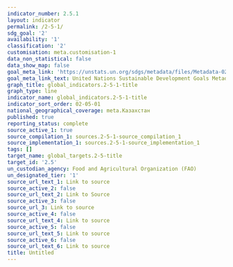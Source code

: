 ```yaml
---
indicator_number: 2.5.1
layout: indicator
permalink: /2-5-1/
sdg_goal: '2'
availability: '1'
classification: '2'
customisation: meta.customisation-1
data_non_statistical: false
data_show_map: false
goal_meta_link: 'https://unstats.un.org/sdgs/metadata/files/Metadata-02-05-01.pdf'
goal_meta_link_text: United Nations Sustainable Development Goals Metadata (PDF 334 KB)
graph_title: global_indicators.2-5-1-title
graph_type: line
indicator_name: global_indicators.2-5-1-title
indicator_sort_order: 02-05-01
national_geographical_coverage: meta.Казахстан
published: true
reporting_status: complete
source_active_1: true
source_compilation_1: sources.2-5-1-source_compilation_1
source_implementation_1: sources.2-5-1-source_implementation_1
tags: []
target_name: global_targets.2-5-title
target_id: '2.5'
un_custodian_agency: Food and Agricultural Organization (FAO)
un_designated_tier: '1'
source_url_text_1: Link to source
source_active_2: false
source_url_text_2: Link to Source
source_active_3: false
source_url_3: Link to source
source_active_4: false
source_url_text_4: Link to source
source_active_5: false
source_url_text_5: Link to source
source_active_6: false
source_url_text_6: Link to source
title: Untitled
---
```

